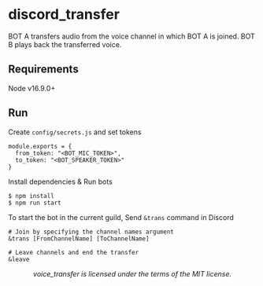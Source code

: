 # discord_transfer

BOT A transfers audio from the voice channel in which BOT A is joined.
BOT B plays back the transferred voice.

## Requirements

Node v16.9.0+

## Run

Create `config/secrets.js` and set tokens

```
module.exports = {
  from_token: "<BOT_MIC_TOKEN>",
  to_token: "<BOT_SPEAKER_TOKEN>"
}
```

Install dependencies & Run bots

```shell
$ npm install
$ npm run start
```

To start the bot in the current guild, Send `&trans` command in Discord

```
# Join by specifying the channel names argument
&trans [FromChannelName] [ToChannelName]

# Leave channels and end the transfer
&leave
```

<p align="center">
  <i>voice_transfer is licensed under the terms of the MIT license.</i>
</p>
